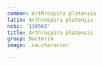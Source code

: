 ```yaml
---
common: Arthrospira platensis
latin: Arthrospira platensis
ncbi: '118562'
title: Arthrospira platensis
group: Bacteria
image: .na.character

---
```


